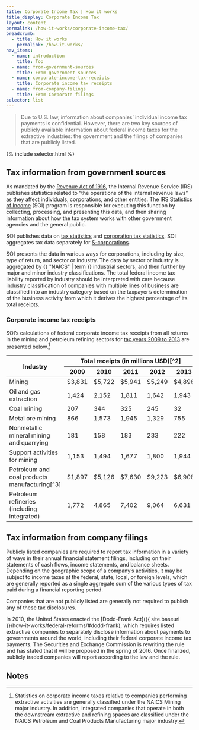 ```yaml
---
title: Corporate Income Tax | How it works
title_display: Corporate Income Tax
layout: content
permalink: /how-it-works/corporate-income-tax/
breadcrumb:
  - title: How it works
    permalink: /how-it-works/
nav_items:
  - name: introduction
    title: Top
  - name: from-government-sources
    title: From government sources
  - name: corporate-income-tax-receipts
    title: Corporate income tax receipts
  - name: from-company-filings
    title: From Corporate filings
selector: list
---
```




> Due to U.S. law, information about companies’ individual income tax payments is confidential. However, there are two key sources of publicly available information about federal income taxes for the extractive industries: the government and the filings of companies that are publicly listed.

{% include selector.html %}

<h2 id="from-government-sources">Tax information from government sources</h2>

As mandated by the [Revenue Act of 1916](http://legisworks.org/sal/39/stats/STATUTE-39-Pg756.pdf), the Internal Revenue Service (IRS) publishes statistics related to “the operations of the internal revenue laws” as they affect individuals, corporations, and other entities. The IRS [Statistics of Income](https://www.irs.gov/uac/SOI-Tax-Stats-Statistics-of-Income) (SOI) program is responsible for executing this function by collecting, processing, and presenting this data, and then sharing information about how the tax system works with other government agencies and the general public.

SOI publishes data on [tax statistics](https://www.irs.gov/uac/Tax-Stats-2) and [corporation tax statistics](https://www.irs.gov/uac/SOI-Tax-Stats-Corporation-Tax-Statistics).  SOI aggregates tax data separately for [S-corporations](https://www.irs.gov/uac/SOI-Tax-Stats-S-Corporation-Statistics).

SOI presents the data in various ways for corporations, including by size, type of return, and sector or industry. The data by sector or industry is aggregated by {{ "NAICS" | term }} industrial sectors, and then further by major and minor industry classifications. The total federal income tax liability reported by industry should be interpreted with care because industry classification of companies with multiple lines of business are classified into an industry category based on the taxpayer’s determination of the business activity from which it derives the highest percentage of its total receipts.

### Corporate income tax receipts

SOI’s calculations of federal corporate income tax receipts from all returns in the mining and petroleum refining sectors for [tax years 2009 to 2013](https://www.irs.gov/uac/SOI-Tax-Stats-Returns-of-Active-Corporations-Table-1) are presented below.[^1]

<table class="article_table article_table-indented article_table-numbers">
  <thead>
    <tr>
      <th rowspan="2" class="article_table-left article_table-enlarge">Industry</th>
      <th colspan="5" class="article_table-thin" markdown="span">Total receipts (in millions USD)[^2]</th>
    </tr>
    <tr>
      <th>2009</th>
      <th>2010</th>
      <th>2011</th>
      <th>2012</th>
      <th>2013</th>
    </tr>
  </thead>
  <tbody>
    <tr class="article_table-head">
      <td>Mining</td>
      <td>$3,831</td>
      <td>$5,722</td>
      <td>$5,941</td>
      <td>$5,249</td>
      <td>$4,896</td>
    </tr>
    <tr>
      <td>Oil and gas extraction</td>
      <td>1,424</td>
      <td>2,152</td>
      <td>1,811</td>
      <td>1,642</td>
      <td>1,943</td>
    </tr>
    <tr>
      <td>Coal mining</td>
      <td>207</td>
      <td>344</td>
      <td>325</td>
      <td>245</td>
      <td>32</td>
    </tr>
    <tr>
      <td>Metal ore mining</td>
      <td>866</td>
      <td>1,573</td>
      <td>1,945</td>
      <td>1,329</td>
      <td>755</td>
    </tr>
    <tr>
      <td>Nonmetallic mineral mining and quarrying</td>
      <td>181</td>
      <td>158</td>
      <td>183</td>
      <td>233</td>
      <td>222</td>
    </tr>
    <tr>
    <td>Support activities for mining</td>
      <td>1,153</td>
      <td>1,494</td>
      <td>1,677</td>
      <td>1,800</td>
      <td>1,944</td>
    </tr>
    <tr class="article_table-head">
      <td>Petroleum and coal products manufacturing<span markdown="span">[^3]</span></td>
      <td>$1,897</td>
      <td>$5,126</td>
      <td>$7,630</td>
      <td>$9,223</td>
      <td>$6,908</td>
    </tr>
    <tr>
      <td>Petroleum refineries (including integrated)</td>
      <td>1,772</td>
      <td>4,865</td>
      <td>7,402</td>
      <td>9,064</td>
      <td>6,631</td>
    </tr>
  </tbody>
</table>

<h2 id="from-company-filings">Tax information from company filings</h2>

Publicly listed companies are required to report tax information in a variety of ways in their annual financial statement filings, including on their statements of cash flows, income statements, and balance sheets. Depending on the geographic scope of a company’s activities, it may be subject to income taxes at the federal, state, local, or foreign levels, which are generally reported as a single aggregate sum of the various types of tax paid during a financial reporting period.

Companies that are not publicly listed are generally not required to publish any of these tax disclosures.

In 2010, the United States enacted the [Dodd-Frank Act]({{ site.baseurl }}/how-it-works/federal-reforms/#dodd-frank), which requires listed extractive companies to separately disclose information about payments to governments around the world, including their federal corporate income tax payments. The Securities and Exchange Commission is rewriting the rule and has stated that it will be proposed in the spring of 2016. Once finalized, publicly traded companies will report according to the law and the rule.

## Notes
[^1]: Statistics on corporate income taxes relative to companies performing extractive activities are generally classified under the NAICS Mining major industry. In addition, integrated companies that operate in both the downstream extractive and refining spaces are classified under the NAICS Petroleum and Coal Products Manufacturing major industry.
[^2]: Internal Revenue Service, [Tax Returns of Active Corporations](https://www.irs.gov/uac/SOI-Tax-Stats-Returns-of-Active-Corporations-Table-1). All figures are estimates based on samples.
[^3]: Petroleum and coal products manufacturing encompasses an additional industry subcategory, **Asphalt paving, roofing, other petroleum and coal products**, which as exluded because it is outside the scope of EITI.

